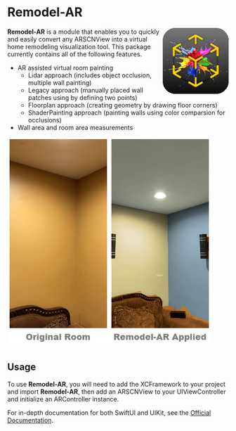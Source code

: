 # Remodel-AR

<img src="Resources/PaintARIcon.png" width=150 height=150 alt="PaintAR Icon" align="right" />

**Remodel-AR** is a module that enables you to quickly and easily convert any ARSCNView into a virtual home remodeling visualization tool. This package currently contains all of the following features.

- AR assisted virtual room painting
  - Lidar approach (includes object occlusion, multiple wall painting)
  - Legacy approach (manually placed wall patches using by defining two points)
  - Floorplan approach (creating geometry by drawing floor corners)
  - ShaderPainting approach (painting walls using color comparsion for occlusions)
- Wall area and room area measurements

<img src="Resources/PaintARScreenshot.png" alt="PaintAR Screenshot" />

## Usage
To use **Remodel-AR**, you will need to add the XCFramework to your project and import **Remodel-AR**, then add an ARSCNView to your UIViewController and initialize an ARController instance.

For in-depth documentation for both SwiftUI and UIKit, see the [Official Documentation](https://passio.gitbook.io/remodel-ar/).
